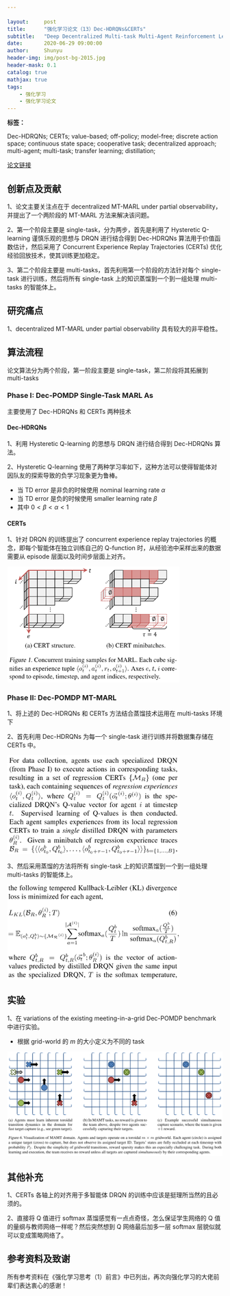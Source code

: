```yaml
---

layout:     post
title:      "强化学习论文（13）Dec-HDRQNs&CERTs"
subtitle:   "Deep Decentralized Multi-task Multi-Agent Reinforcement Learning under Partial Observability"
date:       2020-06-29 09:00:00
author:     Shunyu
header-img: img/post-bg-2015.jpg
header-mask: 0.1
catalog: true
mathjax: true
tags:
    - 强化学习
    - 强化学习论文
---
```




**标签：**

Dec-HDRQNs; CERTs; value-based; off-policy; model-free; discrete action space; continuous state space; cooperative task; decentralized approach; multi-agent; multi-task; transfer learning; distillation;



[论文链接](https://arxiv.org/abs/1703.06182)



## 创新点及贡献

1、论文主要关注点在于 decentralized MT-MARL under partial observability，并提出了一个两阶段的 MT-MARL 方法来解决该问题。



2、第一个阶段主要是 single-task，分为两步，首先是利用了 Hysteretic Q-learning 谨慎乐观的思想与 DRQN 进行结合得到 Dec-HDRQNs 算法用于价值函数估计，然后采用了 Concurrent Experience Replay Trajectories (CERTs) 优化经验回放技术，使其训练更加稳定。



3、第二个阶段主要是 multi-tasks，首先利用第一个阶段的方法针对每个 single-task 进行训练，然后将所有 single-task 上的知识蒸馏到一个到一组处理  multi-tasks 的智能体上。



## 研究痛点

1、decentralized MT-MARL under partial observability 具有较大的非平稳性。



## 算法流程

论文算法分为两个阶段，第一阶段主要是 single-task，第二阶段将其拓展到 multi-tasks



### Phase I: Dec-POMDP Single-Task MARL As

主要使用了 Dec-HDRQNs 和 CERTs 两种技术

#### Dec-HDRQNs

1、利用 Hysteretic Q-learning 的思想与 DRQN 进行结合得到 Dec-HDRQNs 算法。



2、Hysteretic Q-learning 使用了两种学习率如下，这种方法可以使得智能体对因队友的探索导致的负学习现象更为鲁棒。

- 当 TD error 是非负的时候使用 nominal learning rate $\alpha$ 
- 当 TD error 是负的时候使用 smaller learning rate $\beta$ 
- 其中 $0 < \beta < \alpha < 1$



#### CERTs

1、针对 DRQN 的训练提出了 concurrent experience replay trajectories 的概念，即每个智能体在独立训练自己的 Q-function 时，从经验池中采样出来的数据需要从 episode 层面以及时间步层面上对齐。

<img width="80%" src="/img/in-post/2020-06-29-强化学习论文（14）Dec-HDRQNs&CERTs.assets/image-20200629114443632.png"/>



### Phase II: Dec-POMDP MT-MARL

1、将上述的 Dec-HDRQNs 和 CERTs 方法结合蒸馏技术运用在 multi-tasks 环境下



2、首先利用 Dec-HDRQNs 为每一个 single-task 进行训练并将数据集存储在 CERTs 中。

<img width="80%" src="/img/in-post/2020-06-29-强化学习论文（14）Dec-HDRQNs&CERTs.assets/image-20200629114959751.png"/>



3、然后采用蒸馏的方法将所有 single-task 上的知识蒸馏到一个到一组处理  multi-tasks 的智能体上。

<img width="80%" src="/img/in-post/2020-06-29-强化学习论文（14）Dec-HDRQNs&CERTs.assets/image-20200629115023087.png"/>



## 实验

1、在 variations of the existing meeting-in-a-grid Dec-POMDP benchmark 中进行实验。

- 根据 grid-world 的 $m$ 的大小定义为不同的 task

<img width="100%" src="/img/in-post/2020-06-29-强化学习论文（14）Dec-HDRQNs&CERTs.assets/image-20200629115419034.png"/>



## 其他补充

1、CERTs 各轴上的对齐用于多智能体 DRQN 的训练中应该是挺理所当然的且必须的。

2、直接将 Q 值进行 softmax 蒸馏感觉有一点点奇怪，怎么保证学生网络的 Q 值的量纲与教师网络一样呢？然后突然想到 Q 网络最后加多一层 softmax 层貌似就可以变成策略网络了。



## 参考资料及致谢

所有参考资料在《强化学习思考（1）前言》中已列出，再次向强化学习的大佬前辈们表达衷心的感谢！

